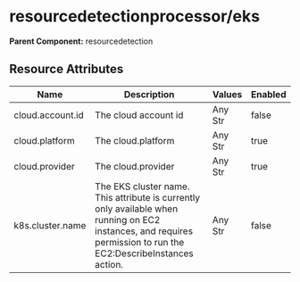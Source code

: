 [comment]: <> (Code generated by mdatagen. DO NOT EDIT.)

# resourcedetectionprocessor/eks

**Parent Component:** resourcedetection

## Resource Attributes

| Name | Description | Values | Enabled |
| ---- | ----------- | ------ | ------- |
| cloud.account.id | The cloud account id | Any Str | false |
| cloud.platform | The cloud.platform | Any Str | true |
| cloud.provider | The cloud.provider | Any Str | true |
| k8s.cluster.name | The EKS cluster name. This attribute is currently only available when running on EC2 instances, and requires permission to run the EC2:DescribeInstances action. | Any Str | false |
